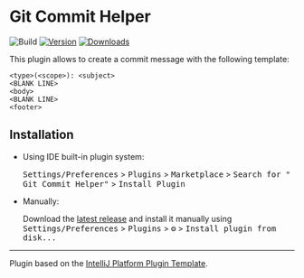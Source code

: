 # Git Commit Helper

![Build](https://github.com/fobgochod/git-commit-helper/workflows/Build/badge.svg)
[![Version](https://img.shields.io/jetbrains/plugin/v/PLUGIN_ID.svg)](https://plugins.jetbrains.com/plugin/PLUGIN_ID)
[![Downloads](https://img.shields.io/jetbrains/plugin/d/PLUGIN_ID.svg)](https://plugins.jetbrains.com/plugin/PLUGIN_ID)

<!-- Plugin description -->

This plugin allows to create a commit message with the following template:

```
<type>(<scope>): <subject>
<BLANK LINE>
<body>
<BLANK LINE>
<footer>
```

<!-- Plugin description end -->

## Installation

- Using IDE built-in plugin system:

  <kbd>Settings/Preferences</kbd> > <kbd>Plugins</kbd> > <kbd>Marketplace</kbd> > <kbd>Search for "
  Git Commit Helper"</kbd> >
  <kbd>Install Plugin</kbd>

- Manually:

  Download the [latest release](https://github.com/fobgochod/git-commit-helper/releases/latest) and install it manually
  using
  <kbd>Settings/Preferences</kbd> > <kbd>Plugins</kbd> > <kbd>⚙️</kbd> > <kbd>Install plugin from disk...</kbd>

---
Plugin based on the [IntelliJ Platform Plugin Template][template].

[template]: https://github.com/JetBrains/intellij-platform-plugin-template
